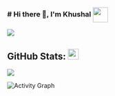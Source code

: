 ### # Hi there 👋, I'm Khushal <img align="center" src="https://media.giphy.com/media/yxicUANit7fTdEdZgr/giphy.gif" width="35">
![](https://komarev.com/ghpvc/?username=khushalvaghasiya&color=brightgreen&style=flat-square&label=PROFILE+VIEWS)

## GitHub Stats: <img src="https://media.giphy.com/media/CwTvSiWflgCGKgz5eb/giphy.gif" width="25">
<div align="center">
<p align="start"> <img src="https://github-readme-stats.vercel.app/api?username=khushalvaghasiya&count_private=true&show_icons=true&theme=radical" />
</div>

![Activity Graph](https://github-readme-activity-graph.vercel.app/graph?username=khushalvaghasiya&theme=github-dark&hide_border=true&bg_color=0d1117&area_color=1f6fea&line=38d252&point=1f6fea&color=fefefe)
